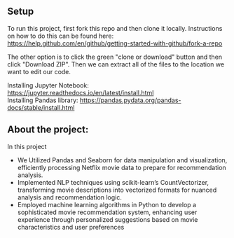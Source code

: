 ## Setup

To run this project, first fork this repo and then clone it locally. Instructions on how to do this can be found here: https://help.github.com/en/github/getting-started-with-github/fork-a-repo

The other option is to click the green "clone or download" button and then click "Download ZIP". Then we can  extract all of the files to the location we want to edit our code.

Installing Jupyter Notebook: https://jupyter.readthedocs.io/en/latest/install.html <br/>
Installing Pandas library: https://pandas.pydata.org/pandas-docs/stable/install.html 

## About the project:

In this project
* We Utilized Pandas and Seaborn for data manipulation and visualization, efficiently processing Netflix movie data to
prepare for recommendation analysis.
* Implemented NLP techniques using scikit-learn’s CountVectorizer, transforming movie descriptions into vectorized
formats for nuanced analysis and recommendation logic.
* Employed machine learning algorithms in Python to develop a sophisticated movie recommendation system, enhancing
user experience through personalized suggestions based on movie characteristics and user preferences